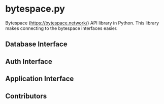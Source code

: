 # bytespace.py
Bytespace (https://bytespace.network/) API library in Python.
This library makes connecting to the bytespace interfaces easier.

## Database Interface


## Auth Interface


## Application Interface


## Contributors 

